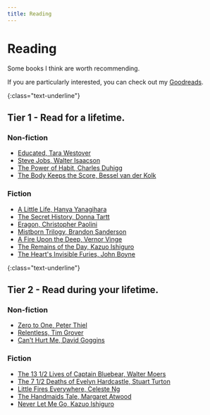 ```yaml
---
title: Reading
---
```


# Reading

Some books I think are worth recommending.

If you are particularly interested, you can check out my [Goodreads](https://www.goodreads.com/user/show/88124947-harrison-broadbent).

<!-- Underlines the Tier 1 header -->

{:class="text-underline"}

## Tier 1 - Read for a lifetime.

### Non-fiction

- [Educated, Tara Westover](https://amzn.to/38t9rPR)
- [Steve Jobs, Walter Isaacson](https://amzn.to/39u4o2H)
- [The Power of Habit, Charles Duhigg](https://amzn.to/3cvWBDL)
- [The Body Keeps the Score, Bessel van der Kolk](https://amzn.to/3dVM47h)

### Fiction

- [A Little Life, Hanya Yanagihara](https://www.amazon.com/Little-Life-Hanya-Yanagihara/dp/0804172706)
- [The Secret History, Donna Tartt](https://amzn.to/3ubPBV3)
- [Eragon, Christopher Paolini](https://amzn.to/2TKU7sk)
- [Mistborn Trilogy, Brandon Sanderson](https://www.amazon.com/Mistborn-Final-Empire-Brandon-Sanderson/dp/076531178X)
- [A Fire Upon the Deep, Vernor Vinge](https://amzn.to/2WE96pq)
- [The Remains of the Day, Kazuo Ishiguro](https://amzn.to/2x9rCwQ)
- [The Heart's Invisible Furies, John Boyne](https://amzn.to/3iCQeA9)

<!-- Underlines the Tier 2 header -->

{:class="text-underline"}

## Tier 2 - Read during your lifetime.

### Non-fiction

- [Zero to One, Peter Thiel](https://amzn.to/3dmFUtV)
- [Relentless, Tim Grover](https://amzn.to/2ILRr8Q)
- [Can't Hurt Me, David Goggins](https://amzn.to/2wNr2on)

### Fiction

- [The 13 1/2 Lives of Captain Bluebear, Walter Moers](https://amzn.to/3aCs1Xj)
- [The 7 1/2 Deaths of Evelyn Hardcastle, Stuart Turton](https://amzn.to/2W9sYls)
- [Little Fires Everywhere, Celeste Ng](https://amzn.to/30J1qFq)
- [The Handmaids Tale, Margaret Atwood](https://amzn.to/2Qa506j)
- [Never Let Me Go, Kazuo Ishiguro](https://amzn.to/2GNcaey)
